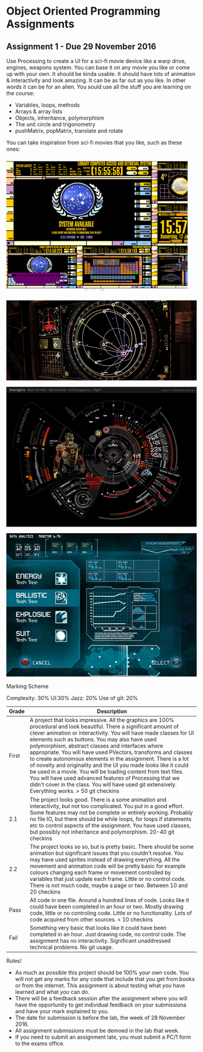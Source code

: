 # Object Oriented Programming Assignments

## Assignment 1 - Due 29 November 2016


Use Processing to create a UI for a sci-fi movie device like a warp drive, engines, weapons system. You can base it on any movie you like or come up with your own. It should be kinda usable. It should have lots of animation & interactivity and look amazing. It can be as far out as you like. In other words it can be for an alien. You sould use all the stuff you are learning on the course:

- Variables, loops, methods
- Arrays & array lists
- Objects, inheritance, polymorphism
- The unit circle and trigonometry
- pushMatrix, popMatrix, translate and rotate

You can take inspiration from sci-fi movies that you like, such as these ones:

![Sketch](images/ui1.png)

![Sketch](images/ui2.png)

![Sketch](images/ui3.png)

![Sketch](images/ui4.png)

Marking Scheme

Complexity: 30% UI:30% Jazz: 20% Use of git: 20%

| Grade | Description |
| ------|-------------|
| First | A project that looks impressive. All the graphics are 100% procedural and look beautiful. There a significant amount of clever animation or interactivity. You will have made classes for UI elements such as buttons. You may also have used polymorphism, abstract classes and interfaces where appropriate. You will have used PVectors, transforms and classes to create autonomous elements in the assignment. There is a lot of novelty and originality and the UI you made looks like it could be used in a movie. You will be loading content from text files. You will have used advanced features of Processing that we didn't cover in the class. You will have used git extensively. Everything works. > 50 git checkins|
| 2.1 | The project looks good. There is a some animation and interactivity, but not too complicated. You put in a good effort. Some features may not be complete or entirely working. Probably no file IO, but there should be while loops, for loops if statements etc to control aspects of the assignment. You have used classes, but possibly not inheritance and polymorphism. 20-40 git checkins |
| 2.2 | The project looks so so, but is pretty basic. There should be some animation but significant issues that you couldn't resolve. You may have used sprites instead of drawing everything. All the movement and animation code will be pretty basic for example colours changing each frame or movement controlled by variables that just update each frame. Little or no control code. There is not much code, maybe a page or two. Between 10 and 20 checkins |
| Pass | All code in one file. Around a hundred lines of code. Looks like it could have been completed in an hour or two. Mostly drawing code, little or no controling code. Little or no functionality. Lots of code acquired from other sources. < 10 checkins |
| Fail | Something very basic that looks like it could have been completed in an hour. Just drawing code, no control code. The assignment has no interactivity. Significant unaddressed technical problems. No git usage.  |

Rules!

- As much as possible this project should be 100% your own code. You will not get any marks for any code that include that you get from books or from the internet. This assignment is about testing what *you* have learned and what *you* can do.
- There will be a feedback session after the assignment where you will have the opportunity to get individual feedback on your submissiona and have your mark explained to you.
- The date for submission is before the lab, the week of 28 November 2016.
- All assignment submissions must be demoed in the lab that week.
- If you need to submit an assignment late, you must submit a PC/1 form to the exams office.
